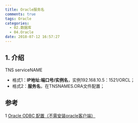 ```yaml
---
title: Oracle服务名
comments: true
tags: Oracle
categories:
  - 02.数据库
  - 04.Oracle
date: 2018-07-12 16:57:27
---
```


## 1. 介绍

TNS serviceNAME

- 格式1：**IP地址:端口号/实例名**，实例192.168.10.5：1521/ORCL；
- 格式2：**服务名**，在TNSNAMES.ORA文件配置；

## 参考
1 [Oracle ODBC 配置（不需安装oracle客户端）](https://blog.csdn.net/BlueCY/article/details/76164941)